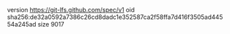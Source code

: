 version https://git-lfs.github.com/spec/v1
oid sha256:de32a0592a7386c26cd8dadc1e352587ca2f58ffa7d416f3505ad44554a245ad
size 9017
